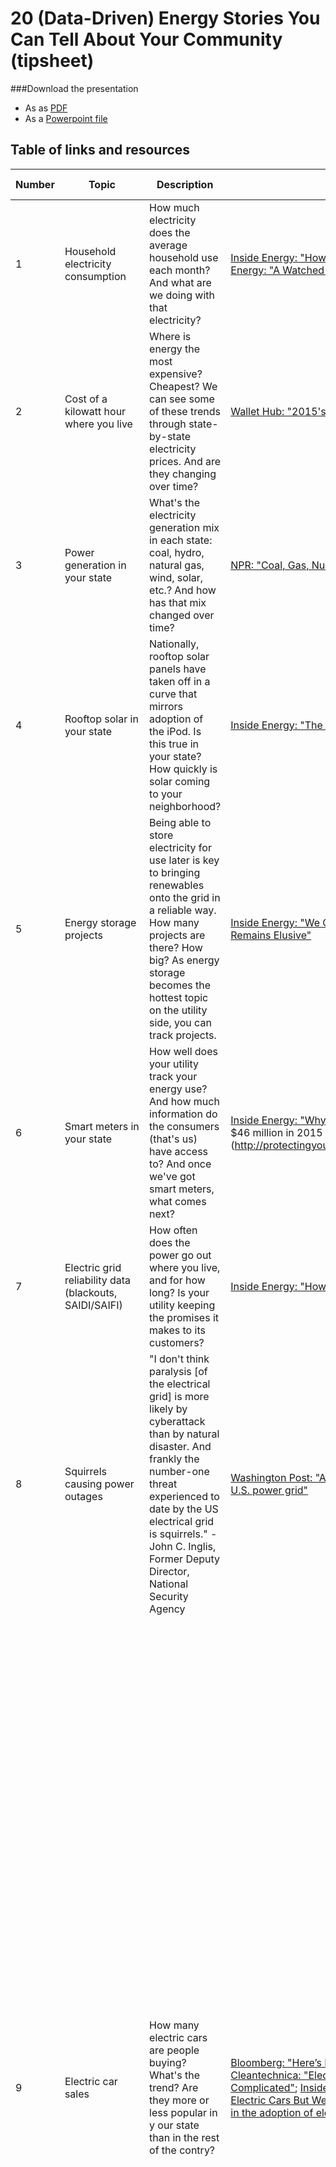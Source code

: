 # 20 (Data-Driven) Energy Stories You Can Tell About Your Community (tipsheet)

###Download the presentation
* As as [PDF](https://github.com/InsideEnergy/24-energy-stories-CAR16/blob/master/30EnergyStories.pptx?raw=true)
* As a [Powerpoint file](https://github.com/InsideEnergy/24-energy-stories-CAR16/blob/master/30EnergyStories.pptx?raw=true)

## Table of links and resources
| Number | Topic                                                   | Description                                                                                                                                                                                                                                                                 | Story examples                                                                                                                                                                                                                                                                                                                                                                                                                                                                                                                                                                                                            | Key Datasets and Sources                                                                                                                                                                                                                                                                                                                                                                                                                                                                                                                                                                                                                                                                                                                                                                                                                                                                                                                                                                                                                                                                                                                                                                                                                                                                                                                                                                                                                                                                                                                                                                                                                                                                                                                                                                                       |
|--------|---------------------------------------------------------|-----------------------------------------------------------------------------------------------------------------------------------------------------------------------------------------------------------------------------------------------------------------------------|---------------------------------------------------------------------------------------------------------------------------------------------------------------------------------------------------------------------------------------------------------------------------------------------------------------------------------------------------------------------------------------------------------------------------------------------------------------------------------------------------------------------------------------------------------------------------------------------------------------------------|----------------------------------------------------------------------------------------------------------------------------------------------------------------------------------------------------------------------------------------------------------------------------------------------------------------------------------------------------------------------------------------------------------------------------------------------------------------------------------------------------------------------------------------------------------------------------------------------------------------------------------------------------------------------------------------------------------------------------------------------------------------------------------------------------------------------------------------------------------------------------------------------------------------------------------------------------------------------------------------------------------------------------------------------------------------------------------------------------------------------------------------------------------------------------------------------------------------------------------------------------------------------------------------------------------------------------------------------------------------------------------------------------------------------------------------------------------------------------------------------------------------------------------------------------------------------------------------------------------------------------------------------------------------------------------------------------------------------------------------------------------------------------------------------------------------|
| 1      | Household electricity consumption                       | How much electricity does the average household use each month? And what are we doing with that electricity?                                                                                                                                                                | [Inside Energy: "How Much Electricity Do You Use Each Month?"](http://insideenergy.org/2014/05/22/using-energy-how-much-electricity-do-you-use-each-month/); [Inside Energy: "A Watched Pot"](http://insideenergy.org/2016/02/23/boiling-water-ieq/)                                                                                                                                                                                                                                                                                                                                                                        | [EIA: Electricity Data Browser](http://www.eia.gov/electricity/data/browser/)                                                                                                                                                                                                                                                                                                                                                                                                                                                                                                                                                                                                                                                                                                                                                                                                                                                                                                                                                                                                                                                                                                                                                                                                                                                                                                                                                                                                                                                                                                                                                                                                                                                                                                                                  |
| 2      | Cost of a kilowatt hour where you live                  | Where is energy the most expensive? Cheapest? We can see some of these trends through state-by-state electricity prices. And are they changing over time?                                                                                                                   | [Wallet Hub: "2015's Most & Least Energy-Expensive States](https://wallethub.com/edu/most-least-energy-expensive-states/4833/#main-findings)                                                                                                                                                                                                                                                                                                                                                                                                                                                                              | [EIA Electric Power Monthly](http://www.eia.gov/electricity/monthly/epm_table_grapher.cfm?t=epmt_5_6_a); Also check out your state's public utility commission, ask utilities directly                                                                                                                                                                                                                                                                                                                                                                                                                                                                                                                                                                                                                                                                                                                                                                                                                                                                                                                                                                                                                                                                                                                                                                                                                                                                                                                                                                                                                                                                                                                                                                                                                           |
| 3      | Power generation in your state                          | What's the electricity generation mix in each state: coal, hydro, natural gas, wind, solar, etc.? And how has that mix changed over time?                                                                                                                                   | [NPR: "Coal, Gas, Nuclear, Hydro? How Your State Generates Power"](http://www.npr.org/2015/09/10/319535020/coal-gas-nuclear-hydro-how-your-state-generates-power)                                                                                                                                                                                                                                                                                                                                                                                                                                                         | [EIA: State Data Profiles](http://www.eia.gov/state/)                                                                                                                                                                                                                                                                                                                                                                                                                                                                                                                                                                                                                                                                                                                                                                                                                                                                                                                                                                                                                                                                                                                                                                                                                                                                                                                                                                                                                                                                                                                                                                                                                                                                                                                                                          |
| 4      | Rooftop solar in your state                             | Nationally, rooftop solar panels have taken off in a curve that mirrors adoption of the iPod. Is this true in your state? How quickly is solar coming to your neighborhood?                                                                                                 | [Inside Energy: "The Solar Challenge" - ongoing coverage](http://insideenergy.org/series/the-solar-challenge/)                                                                                                                                                                                                                                                                                                                                                                                                                                                                                                            | [Lawrence Berkeley Lab: "Tracking the Sun" annual report](https://emp.lbl.gov/publications/tracking-sun-viii-installed-price)                                                                                                                                                                                                                                                                                                                                                                                                                                                                                                                                                                                                                                                                                                                                                                                                                                                                                                                                                                                                                                                                                                                                                                                                                                                                                                                                                                                                                                                                                                                                                                                                                                                                                  |
| 5      | Energy storage projects                                 | Being able to store electricity for use later is key to bringing renewables onto the grid in a reliable way. How many projects are there? How big? As energy storage becomes the hottest topic on the utility side, you can track projects.                                 | [Inside Energy: "We Can Send A Probe To Pluto, But Energy Storage Remains Elusive"](http://insideenergy.org/2015/07/17/we-can-send-a-probe-to-pluto-but-energy-storage-remains-elusive/)                                                                                                                                                                                                                                                                                                                                                                                                                                  | [DOE: Global Energy Storage Projects and Policies Database](http://www.energystorageexchange.org/)                                                                                                                                                                                                                                                                                                                                                                                                                                                                                                                                                                                                                                                                                                                                                                                                                                                                                                                                                                                                                                                                                                                                                                                                                                                                                                                                                                                                                                                                                                                                                                                                                                                                                                             |
| 6      | Smart meters in your state                              | How well does your utility track your energy use? And how much information do the consumers (that's us) have access to?  And once we've got smart meters, what comes next?                                                                                                  | [Inside Energy: "Why Smart Meters Don't Make A Smart Grid"](http://insideenergy.org/2015/05/16/why-smart-meters-dont-make-a-smart-grid/); [FPL touts $46 million in 2015 operational savings due to smart meters] (http://protectingyourpocket.blog.palmbeachpost.com/2016/02/29/8159/)                                                                                                                                                                                                                                                                                                                                     | [EIA: Form 861 Power Sector Data](http://www.eia.gov/electricity/data/eia861/index.html); [DOE: Database of grants for smart grid projects through American Recovery and Reinvestment Act, 2009](https://www.smartgrid.gov/recovery_act/project_information.html); Often state public utility commissions track smart meter penetration                                                                                                                                                                                                                                                                                                                                                                                                                                                                                                                                                                                                                                                                                                                                                                                                                                                                                                                                                                                                                                                                                                                                                                                                                                                                                                                                                                                                                                                                            |
| 7      | Electric grid reliability data (blackouts, SAIDI/SAIFI) | How often does the power go out where you live, and for how long? Is your utility keeping the promises it makes to its customers?                                                                                                                                           | [Inside Energy: "How Long Is Your Blackout?"](http://insideenergy.org/2015/03/20/ie-questions-how-long-is-your-blackout/)                                                                                                                                                                                                                                                                                                                                                                                                                                                                                                 | [EIA: Form 861 Power Sector Data - for 2013 and 2014](http://www.eia.gov/electricity/data/eia861/index.html); For older years, contact your state public utility commission directly                                                                                                                                                                                                                                                                                                                                                                                                                                                                                                                                                                                                                                                                                                                                                                                                                                                                                                                                                                                                                                                                                                                                                                                                                                                                                                                                                                                                                                                                                                                                                                                                                             |
| 8      | Squirrels causing power outages                         | "I don't think paralysis [of the electrical grid] is more likely by cyberattack than by natural disaster. And frankly the number-one threat experienced to date by the US electrical grid is squirrels." - John C. Inglis, Former Deputy Director, National Security Agency | [Washington Post: "A terrifying and hilarious map of squirrel attacks on the U.S. power grid"](https://www.washingtonpost.com/news/wonk/wp/2016/01/12/a-terrifying-and-hilarious-map-of-squirrel-attacks/)                                                                                                                                                                                                                                                                                                                                                                                                                | [Cyber Squirrel, compendium of news reports about animals taking out power](http://cybersquirrel1.com/)                                                                                                                                                                                                                                                                                                                                                                                                                                                                                                                                                                                                                                                                                                                                                                                                                                                                                                                                                                                                                                                                                                                                                                                                                                                                                                                                                                                                                                                                                                                                                                                                                                                                                                        |
| 9      | Electric car sales                                      | How many electric cars are people buying? What's the trend? Are they more or less popular in y our state than in the rest of the contry?                                                                                                                                    | [Bloomberg: "Here’s How Electric Cars Will Cause the Next Oil Crisis"](http://www.bloomberg.com/features/2016-ev-oil-crisis/); [Cleantechnica: "Electric Car Sales Up 1.1% In US In Sept, But The Story Is Complicated"](http://cleantechnica.com/2015/10/04/electric-car-sales-up-1-1-in-us-in-sept-but-the-story-is-complicated/); [Inside Energy: "Things You Always Wanted To Know About Electric Cars But Were NOT Afraid To Ask"](http://www.bloomberg.com/features/2016-ev-oil-crisis/)[EIA: "California leads the nation in the adoption of electric vehicles"](http://www.eia.gov/todayinenergy/detail.cfm?id=19131) | [Electric Drive Transportation Association, monthly sales dashboard](http://electricdrive.org/index.php?ht=d/sp/i/20952/pid/20952); To give you an idea for the complexity of the EV sales landscape, here's an except from [Argonne National Lab's analysis](http://www.anl.gov/energy-systems/project/light-duty-electric-drive-vehicles-monthly-sales-updates): "Sales data are compiled from several sources at different points in time. Initially, the data were compiled from J.D. Power and associates’ sales reports, and Electric Drive Transportation Association (EDTA) and HEV manufacturers’ information. Later, the data were supplied by Green Car Congress. Currently, the data are collected from Hybrid Market Dashboard. Civic hybrid sales are as reported by Honda in 2003 and 2004. Data from 2005 and later represent sales as reported by EDTA, Hybrid Dashboard, and Green Car Congress. The Escape, Highlander, RX 400h, Camry, and GS 450h hybrid sales represent registration information from EDTA through 2006. The 2007 Escape and GS450h sales data are from Green Car Congress. Accord hybrid sales data are from EDTA and Green Car Congress. The 2007 Vue hybrid sales data are from EDTA (January to May only), and later sales data are from Hybrid Dashboard and Green Car Congress. These numbers are by calendar year, not by model year as reported by the U.S. EPA in its “Light Duty Automotive Technology, Carbon Dioxide Emissions and Fuel Economy Trends Report.” The HEV percent shares reported by U.S. EPA are for vehicles weighing <=8,500 lbs. while shares reported here are for vehicles weighing <=10,000 lbs. The Alternative Fuels and Advanced Vehicles Data Center (AFDC) at the Department of Energy website also provides annual HEV sales data." |
| 10     | Vehicle miles per person in your state                  | We live in the land of the car. But is that changing? See what the data says about our personal driving habits.                                                                                                                                                             | [The Atlantic: "Crash: The Decline of U.S. Driving in 6 Charts"](http://www.theatlantic.com/business/archive/2013/11/crash-the-decline-of-us-driving-in-6-charts/281528/)                                                                                                                                                                                                                                                                                                                                                                                                                                                 | [U.S. Department of Transportation indicators for states, MSAs, urbanized areas](https://www.transportation.gov/transportation-health-tool/indicators)                                                                                                                                                                                                                                                                                                                                                                                                                                                                                                                                                                                                                                                                                                                                                                                                                                                                                                                                                                                                                                                                                                                                                                                                                                                                                                                                                                                                                                                                                                                                                                                                                                                         |
| 11     | Gas tax in your state                                   | How does your state tax gasoline? Has it changed over time? How does it compare to the rest of the country?                                                                                                                                                                 | [Inside Energy: "Why Gas Taxes Won't Fix Our Infrastructure Problem"](http://insideenergy.org/2015/03/04/why-gas-taxes-wont-fix-our-infrastructure-problem/)                                                                                                                                                                                                                                                                                                                                                                                                                                                              | [American Petroleum Institute: Motor Fuel Taxes annual report](http://www.api.org/Oil-and-Natural-Gas-Overview/Industry-Economics/Fuel-Taxes)                                                                                                                                                                                                                                                                                                                                                                                                                                                                                                                                                                                                                                                                                                                                                                                                                                                                                                                                                                                                                                                                                                                                                                                                                                                                                                                                                                                                                                                                                                                                                                                                                                                                  |
| 12     | Rig count                                               | Where are oil and gas companies drilling (or not drilling) right now?                                                                                                                                                                                                       | [Bloomberg: "Watch Five Years of Oil Drilling Collapse in Seconds"](http://www.bloomberg.com/graphics/2016-oil-rigs/)                                                                                                                                                                                                                                                                                                                                                                                                                                                                                                     | [Baker Hughes, North America Rig Count](http://phx.corporate-ir.net/phoenix.zhtml?c=79687&p=irol-reportsother)                                                                                                                                                                                                                                                                                                                                                                                                                                                                                                                                                                                                                                                                                                                                                                                                                                                                                                                                                                                                                                                                                                                                                                                                                                                                                                                                                                                                                                                                                                                                                                                                                                                                                                 |
| 13     | Earthquakes in oil and gas areas                        | What's the connection between seismic activity and fracking?                                                                                                                                                                                                                | [Reveal: "Oklahoma's Manmade Earthquakes"](https://www.revealnews.org/episodes/power-struggle-the-perilous-price-of-americas-energy-boom/#segment-oklahomas-man-made-earthquakes); [Reveal: "Watch Oklahoma's Earthquake Explosion"](https://www.revealnews.org/article/watch-oklahomas-earthquake-explosion/)                                                                                                                                                                                                                                                                                                              | [UC Berkeley Seismology Lab](http://seismo.berkeley.edu/seismo.eqinfo.html) - compiles USGS data                                                                                                                                                                                                                                                                                                                                                                                                                                                                                                                                                                                                                                                                                                                                                                                                                                                                                                                                                                                                                                                                                                                                                                                                                                                                                                                                                                                                                                                                                                                                                                                                                                                                                                               |
| 14     | Pipelines                                               | There are millions of miles of pipelines in the US, and frequent spills and explosions. What is a particular company's track record? How many miles of pipeline are in your state? How old are the pipelines your state?                                                    | [Inside Energy: "The Pipeline Network" - ongoing coverage](http://insideenergy.org/series/pipeline-network/)                                                                                                                                                                                                                                                                                                                                                                                                                                                                                                              | [Pipeline and Hazardous Materials Safety Administration](http://phmsa.dot.gov/pipeline/library/data-stats/state-pipeline-performance-metrics)                                                                                                                                                                                                                                                                                                                                                                                                                                                                                                                                                                                                                                                                                                                                                                                                                                                                                                                                                                                                                                                                                                                                                                                                                                                                                                                                                                                                                                                                                                                                                                                                                                                                  |
| 15     | Oil spills                                              | Companies spill oil almost every day, but are rarely fined for those spills. How many spills were there in your state last year? What caused them?                                                                                                                          | [New York Times: "Reported Environmental Incidents in North Dakota's Oil Industry"](http://www.nytimes.com/interactive/2014/11/23/us/north-dakota-spill-database.html?_r=0); [New York Times: "The Downside of the Boom"](http://www.nytimes.com/interactive/2014/11/23/us/north-dakota-oil-boom-downside.html); [Inside Energy: "The Oilfield Spill Problem" - ongoing coverage](http://insideenergy.org/series/the-oilfield-spill-problem/)                                                                                                                                                                                 | varies by state, request from oil and gas regulator, environmental regulator                                                                                                                                                                                                                                                                                                                                                                                                                                                                                                                                                                                                                                                                                                                                                                                                                                                                                                                                                                                                                                                                                                                                                                                                                                                                                                                                                                                                                                                                                                                                                                                                                                                                                                                                   |
| 16     | Bankruptcy                                              | This dataset is a rabbit hole of bankruptcy info going back to 1980. Lots of good context for the coal industry's collapse.                                                                                                                                                 | [Inside Energy: "As Coal Mining Continues, What Does Bankruptcy Mean On The Ground?"](http://insideenergy.org/2016/03/05/as-coal-mining-continues-what-does-bankruptcy-mean-on-the-ground/)                                                                                                                                                                                                                                                                                                                                                                                                                               | [UCLA-LoPucki Bankruptcy Research Database](http://lopucki.law.ucla.edu/index.htm)                                                                                                                                                                                                                                                                                                                                                                                                                                                                                                                                                                                                                                                                                                                                                                                                                                                                                                                                                                                                                                                                                                                                                                                                                                                                                                                                                                                                                                                                                                                                                                                                                                                                                                                              |
| 17     | Energy jobs                                             | How many people are employed in the various energy sectors (coal, oil and gas, utilities, solar, clean tech)? How have those numbers changed over time?                                                                                                                     | [Inside Energy: "What Is The Real Impact Of Low Oil Prices On Hiring?"](http://insideenergy.org/2015/03/26/ie-questions-what-is-the-real-impact-of-low-oil-prices-on-hiring/)                                                                                                                                                                                                                                                                                                                                                                                                                                             | [Bureau of Labor Statistics - all data dools](http://www.bls.gov/data/); [BLS - Quarterly Census of Employment and Wages](http://www.bls.gov/cew/); [U.S. Census Bureau](http://www.census.gov/topics/employment.html)                                                                                                                                                                                                                                                                                                                                                                                                                                                                                                                                                                                                                                                                                                                                                                                                                                                                                                                                                                                                                                                                                                                                                                                                                                                                                                                                                                                                                                                                                                                                                                                             |
| 18     | Collapse of coal                                        |                                                                                                                                                                                                                                                                             | [SNL: "Coal jobs cut at an increasing rate through 2015 as US production is slashed"](https://www.snl.com/InteractiveX/Article.aspx?cdid=A-35618381-9782)                                                                                                                                                                                                                                                                                                                                                                                                                                                                 | [EIA Coal Data Browser](http://www.eia.gov/beta/coal/data/browser/)                                                                                                                                                                                                                                                                                                                                                                                                                                                                                                                                                                                                                                                                                                                                                                                                                                                                                                                                                                                                                                                                                                                                                                                                                                                                                                                                                                                                                                                                                                                                                                                                                                                                                                                                            |
| 19     | Clean Power Plan and your state                         | What is your state's current electricity mix and carbon intensity, what are its goals, and what are the strategies it is considering for meeting that goals? Is your state suing, or not suing? Is your state moving forward with plans despite the SCOTUS stay?            | [Inside Energy: "Clean Power Plan Visualized"](http://insideenergy.org/2015/08/03/obamas-clean-power-plan-visualized/)                                                                                                                                                                                                                                                                                                                                                                                                                                                                                                    | [U.S. EPA Clean Power Plan Targets and Baseline, as compiled by Inside Energy](https://docs.google.com/spreadsheets/d/1_CN8RiYFkluWHRyZMER2r8G2yhzG-iANeZF3EJOWjDM/edit?usp=sharing); [ACEEE State and Utility Pollution Reduction Calculator](http://aceee.org/research-report/e1601)                                                                                                                                                                                                                                                                                                                                                                                                                                                                                                                                                                                                                                                                                                                                                                                                                                                                                                                                                                                                                                                                                                                                                                                                                                                                                                                                                                                                                                                                                                                           |
| 20     | Campaign financing - donations from energy companies    | Which candidates and ballot meatures are supported by oil and gas, by renewables, by clean teach, etc. in your state?                                                                                                                                                       | [Inside Energy: "More Money to Fight Over, More Money To Fight With"] (http://insideenergy.org/2014/10/23/more-money-to-fight-over-more-money-to-fight-with-north-dakota-politics-transformed/)                                                                                                                                                                                                                                                                                                                                                                                                                           | [Center for Money in State Politics](http://www.followthemoney.org/); [Center for Responsive Politics/OpenSecrets.org](http://www.opensecrets.org/)                                                                                                                                                                                                                                                                                                                                                                                                                                                                                                                                                                                                                                                                                                                                                                                                                                                                                                                                                                                                                                                                                                                                                                                                                                                                                                                                                                                                                                                                                                                                                                                                                                                              |
| 21     | Mutual fund investments in fossil fuels                 | If you have a retirement fund, then you, personally, own a piece of oil and gas.                                                                                                                                                                                            | [Inside Energy: "Who Owns Oil And Gas?"](http://insideenergy.org/2014/11/12/who-owns-oil-and-gas/); [Inside Energy: "This Animation Explains How You Are Invested In Oil And Gas"](http://insideenergy.org/2014/11/14/this-animation-explains-how-you-are-invested-in-oil-and-gas/); [Inside Energy: "Do It Yourself, 9 Steps To Deconstruct Your Oil And Gas Investments"](http://insideenergy.org/2014/11/20/do-it-yourself-9-steps-to-deconstruct-your-oil-and-gas-investments/)                                                                                                                                           | [Fossil Free Funds](http://fossilfreefunds.org/)                                                                                                                                                                                                                                                                                                                                                                                                                                                                                                                                                                                                                                                                                                                                                                                                                                                                                                                                                                                                                                                                                                                                                                                                                                                                                                                                                                                                                                                                                                                                                                                                                                                                                                                                                               |
| 22     | Climate risk disclosures from public companies          | When did fossil fuel companies begin to disclose climate change as a major risk in their 10-Ks?                                                                                                                                                                             | [Wyoming Public Radio: Peabody Reaches Agreement Over Climate Change Disclosures] (http://wyomingpublicmedia.org/post/peabody-reaches-agreement-over-climate-change-disclosures); [Wyoming Public Radio: "Peabody Attempts To Stay Out Of Bankruptcy"](http://wyomingpublicmedia.org/post/peabody-attempts-stay-out-bankruptcy)                                                                                                                                                                                                                                                                                             | [U.S. Securities And Exchange Commission](http://www.sec.gov/)                                                                                                                                                                                                                                                                                                                                                                                                                                                                                                                                                                                                                                                                                                                                                                                                                                                                                                                                                                                                                                                                                                                                                                                                                                                                                                                                                                                                                                                                                                                                                                                                                                                                                                                                                 |
| 23     | Energy used for digital tech/computing                  | As energy use drops in most sectors, there's an area where it's rising rapidly: The energy used for digital computing. Data center electricity use has tripled since 2000.                                                                                                  | [Inside Energy: "Wyoming Hosts First Waste-Powered Data Center In The US"](http://insideenergy.org/2015/01/27/wyoming-hosts-first-waste-powered-data-center-in-u-s/)                                                                                                                                                                                                                                                                                                                                                                                                                                                      | Ask your state or local chamber of commerce/business council if they compile information on data centers                                                                                                                                                                                                                                                                                                                                                                                                                                                                                                                                                                                                                                                                                                                                                                                                                                                                                                                                                                                                                                                                                                                                                                                                                                                                                                                                                                                                                                                                                                                                                                                                                                                                                                       |
| 24     | Energy inputs in food                                   | Calorie for calorie, which foods take the most energy to produce?                                                                                                                                                                                                           | [Inside Enegy: "Quiz: How Much Energy Does It Take To Make Your Food?"](http://insideenergy.org/2015/12/08/quiz-how-much-energy-does-it-take-to-make-your-food/)                                                                                                                                                                                                                                                                                                                                                                                                                                                          | Dig through lifecycle analysis research papers                                                                                                                                                                                                                                                                                                                                                                                                                                                                                                                                                                                                                                                                                                                                                                                                                                                                                                                                                                                                                                                                                                                                                                                                                                                                                                                                                                                                                                                                                                                                                                                                                                                                                                                                                                 |

## Want more?
[Data Battery](https://github.com/InsideEnergy/Data-for-stories) - data Inside Energy has used in our stories, shared on GitHub
[Energy data links](http://bit.ly/IEDataResources) - a master list of where to go


## Contact Us
The [Inside Energy](http://insideenergy.org/) team would love to chat with you - we're energy nerds now, but we weren't born that way. We all still remember what it's like to be suddenly faced with terms like pet coke, stripper wells, and ethylene crackers. Please reach out to our team!
* Jordan Wirfs-Brock (Colorado) - jordanwb@insideenergy.org
* Dan Boyce (Colorado) - dboyce@insideenergy.org
* Stephanie Joyce (Wyoming) - sjoyce3@uwyo.edu
* Leigh Paterson - (Wyoming) - lpaterson@insideenergy.org
* Rebecca Jacobson - (Colorado) - rjacobson@insideenergy.org